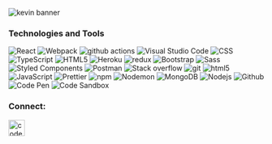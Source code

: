 ![kevin banner](https://i.ibb.co/3yhMMZY/98.jpg)

<h3> Technologies and Tools </h3>

<p>
<img alt="React" src="https://img.shields.io/badge/-React-45b8d8?style=flat-square&logo=react&logoColor=white" />
<img alt="Webpack" src="https://img.shields.io/badge/-Webpack-8DD6F9?style=flat-square&logo=webpack&logoColor=white" />
<img alt="github actions" src="https://img.shields.io/badge/-Github_Actions-2088FF?style=flat-square&logo=github-actions&logoColor=white" />
<img alt="Visual Studio Code" src="https://img.shields.io/badge/Visual_Studio_Code-informational?style=flat&logo=Visual-Studio-Code&logoColor=white&color=007acc" />
<img alt="CSS" src="https://img.shields.io/badge/CSS3-informational?style=flat&logo=CSS3&logoColor=white&color=1572b6" />
<img alt="TypeScript" src="https://img.shields.io/badge/-TypeScript-007ACC?style=flat-square&logo=typescript&logoColor=white" />
<img alt="HTML5" src="https://img.shields.io/badge/HTML5-informational?style=flat&logo=HTML5&logoColor=white&color=302683" />
<img alt="Heroku" src="https://img.shields.io/badge/-Heroku-430098?style=flat-square&logo=heroku&logoColor=white" />
<img alt="redux" src="https://img.shields.io/badge/-Redux-764ABC?style=flat-square&logo=redux&logoColor=white" />
<img alt="Bootstrap" src="https://img.shields.io/badge/Bootstrap-informational?style=flat&logo=Bootstrap&logoColor=white&color=563d7c" />
<img alt="Sass" src="https://img.shields.io/badge/-Sass-CC6699?style=flat-square&logo=sass&logoColor=white" />
<img alt="Styled Components" src="https://img.shields.io/badge/-Styled_Components-db7092?style=flat-square&logo=styled-components&logoColor=white" />
<img alt="Postman" src="https://img.shields.io/badge/Postman-informational?style=flat&logo=Postman&logoColor=white&color=ff6c37" />
<img alt="Stack overflow" src="https://img.shields.io/badge/Stack_Overflow-informational?style=flat&logo=Stack-Overflow&logoColor=white&color=fe7a16" />
<img alt="git" src="https://img.shields.io/badge/-Git-F05032?style=flat-square&logo=git&logoColor=white" />
<img alt="html5" src="https://img.shields.io/badge/-HTML5-E34F26?style=flat-square&logo=html5&logoColor=white" />
<img alt="JavaScript" src="https://img.shields.io/badge/JavaScript-informational?style=flat&logo=JavaScript&logoColor=black&color=e5a00d" />
<img alt="Prettier" src="https://img.shields.io/badge/-Prettier-F7B93E?style=flat-square&logo=prettier&logoColor=white" />
<img alt="npm" src="https://img.shields.io/badge/-NPM-CB3837?style=flat-square&logo=npm&logoColor=white" />
<img alt="Nodemon" src="https://img.shields.io/badge/Nodemon-informational?style=flat&logo=Nodemon&logoColor=white&color=76d04b" />
<img alt="MongoDB" src="https://img.shields.io/badge/-MongoDB-13aa52?style=flat-square&logo=mongodb&logoColor=white" />
<img alt="Nodejs" src="https://img.shields.io/badge/-Nodejs-43853d?style=flat-square&logo=Node.js&logoColor=white" />
<img alt="Github" src="https://img.shields.io/badge/GitHub-informational?style=flat&logo=GitHub&logoColor=white&color=181717" />
<img alt="Code Pen" src="https://img.shields.io/badge/CodePen-informational?style=flat&logo=CodePen&logoColor=white&color=000000" />
<img alt="Code Sandbox" src="https://img.shields.io/badge/CodeSandbox-informational?style=flat&logo=CodeSandbox&logoColor=white&color=000000" />
</p>

<h3> Connect: </h3>

[<img align="left" alt="codeSTACKr | LinkedIn" width="32px" src="https://cdn.jsdelivr.net/npm/simple-icons@v3/icons/linkedin.svg" />][linkedin]

<br>
<br />

[linkedin]: https://www.linkedin.com/in/kev-schmidt/
